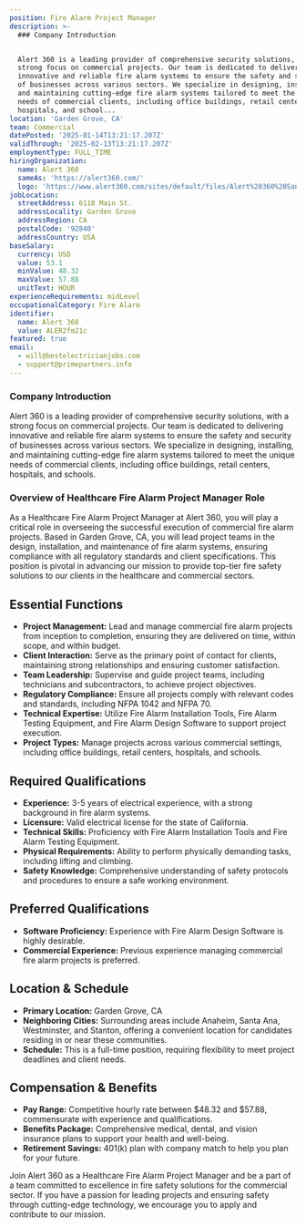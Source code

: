 ```yaml
---
position: Fire Alarm Project Manager
description: >-
  ### Company Introduction


  Alert 360 is a leading provider of comprehensive security solutions, with a
  strong focus on commercial projects. Our team is dedicated to delivering
  innovative and reliable fire alarm systems to ensure the safety and security
  of businesses across various sectors. We specialize in designing, installing,
  and maintaining cutting-edge fire alarm systems tailored to meet the unique
  needs of commercial clients, including office buildings, retail centers,
  hospitals, and school...
location: 'Garden Grove, CA'
team: Commercial
datePosted: '2025-01-14T13:21:17.207Z'
validThrough: '2025-02-13T13:21:17.207Z'
employmentType: FULL_TIME
hiringOrganization:
  name: Alert 360
  sameAs: 'https://alert360.com/'
  logo: 'https://www.alert360.com/sites/default/files/Alert%20360%20Santa-01%202.png'
jobLocation:
  streetAddress: 6118 Main St.
  addressLocality: Garden Grove
  addressRegion: CA
  postalCode: '92840'
  addressCountry: USA
baseSalary:
  currency: USD
  value: 53.1
  minValue: 48.32
  maxValue: 57.88
  unitText: HOUR
experienceRequirements: midLevel
occupationalCategory: Fire Alarm
identifier:
  name: Alert 360
  value: ALER2fm21c
featured: true
email:
  - will@bestelectricianjobs.com
  - support@primepartners.info
---
```




### Company Introduction

Alert 360 is a leading provider of comprehensive security solutions, with a strong focus on commercial projects. Our team is dedicated to delivering innovative and reliable fire alarm systems to ensure the safety and security of businesses across various sectors. We specialize in designing, installing, and maintaining cutting-edge fire alarm systems tailored to meet the unique needs of commercial clients, including office buildings, retail centers, hospitals, and schools.

### Overview of Healthcare Fire Alarm Project Manager Role

As a Healthcare Fire Alarm Project Manager at Alert 360, you will play a critical role in overseeing the successful execution of commercial fire alarm projects. Based in Garden Grove, CA, you will lead project teams in the design, installation, and maintenance of fire alarm systems, ensuring compliance with all regulatory standards and client specifications. This position is pivotal in advancing our mission to provide top-tier fire safety solutions to our clients in the healthcare and commercial sectors.

## Essential Functions

- **Project Management:** Lead and manage commercial fire alarm projects from inception to completion, ensuring they are delivered on time, within scope, and within budget.
- **Client Interaction:** Serve as the primary point of contact for clients, maintaining strong relationships and ensuring customer satisfaction.
- **Team Leadership:** Supervise and guide project teams, including technicians and subcontractors, to achieve project objectives.
- **Regulatory Compliance:** Ensure all projects comply with relevant codes and standards, including NFPA 1042 and NFPA 70.
- **Technical Expertise:** Utilize Fire Alarm Installation Tools, Fire Alarm Testing Equipment, and Fire Alarm Design Software to support project execution.
- **Project Types:** Manage projects across various commercial settings, including office buildings, retail centers, hospitals, and schools.

## Required Qualifications

- **Experience:** 3-5 years of electrical experience, with a strong background in fire alarm systems.
- **Licensure:** Valid electrical license for the state of California.
- **Technical Skills:** Proficiency with Fire Alarm Installation Tools and Fire Alarm Testing Equipment.
- **Physical Requirements:** Ability to perform physically demanding tasks, including lifting and climbing.
- **Safety Knowledge:** Comprehensive understanding of safety protocols and procedures to ensure a safe working environment.

## Preferred Qualifications

- **Software Proficiency:** Experience with Fire Alarm Design Software is highly desirable.
- **Commercial Experience:** Previous experience managing commercial fire alarm projects is preferred.

## Location & Schedule

- **Primary Location:** Garden Grove, CA
- **Neighboring Cities:** Surrounding areas include Anaheim, Santa Ana, Westminster, and Stanton, offering a convenient location for candidates residing in or near these communities.
- **Schedule:** This is a full-time position, requiring flexibility to meet project deadlines and client needs.

## Compensation & Benefits

- **Pay Range:** Competitive hourly rate between $48.32 and $57.88, commensurate with experience and qualifications.
- **Benefits Package:** Comprehensive medical, dental, and vision insurance plans to support your health and well-being.
- **Retirement Savings:** 401(k) plan with company match to help you plan for your future.

Join Alert 360 as a Healthcare Fire Alarm Project Manager and be a part of a team committed to excellence in fire safety solutions for the commercial sector. If you have a passion for leading projects and ensuring safety through cutting-edge technology, we encourage you to apply and contribute to our mission.
